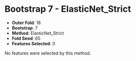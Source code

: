 # Bootstrap 7 - ElasticNet_Strict

- **Outer Fold**: 18
- **Bootstrap**: 7
- **Method**: ElasticNet_Strict
- **Fold Seed**: 65
- **Features Selected**: 0

No features were selected by this method.
